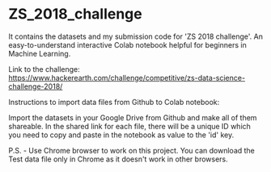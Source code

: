 # ZS_2018_challenge
It contains the datasets and my submission code for 'ZS 2018 challenge'. An easy-to-understand interactive Colab notebook helpful for beginners in Machine Learning.

Link to the challenge: https://www.hackerearth.com/challenge/competitive/zs-data-science-challenge-2018/


Instructions to import data files from Github to Colab notebook:

Import the datasets in your Google Drive from Github and make all of them shareable. In the shared link for each file, there will be a unique ID which you need to copy and paste in the notebook as value to the 'id' key.

P.S. - Use Chrome browser to work on this project. You can download the Test data file only in Chrome as it doesn't work in other browsers.
